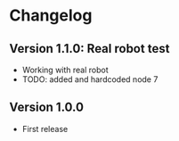 # Changelog

## Version 1.1.0: Real robot test
- Working with real robot
- TODO: added and hardcoded node 7

## Version 1.0.0
- First release